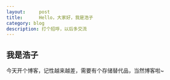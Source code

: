```yaml
---
layout:     post
title:      Hello，大家好，我是浩子
category: blog
description: 打个招呼，以后多交流
---
```


## 我是浩子

今天开个博客，记性越来越差，需要有个存储替代品，当然博客啦~